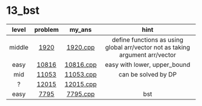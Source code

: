 # 13_bst
| level | problem | my_ans | hint |
| :--: | :--: | :--: | :--: |
| middle | [1920](https://www.acmicpc.net/problem/1920) | [1920.cpp](./1920/1920.cpp) | define functions as using global arr/vector not as taking argument arr/vector |
| easy | [10816](https://www.acmicpc.net/problem/10816) | [10816.cpp](./10816/10816.cpp) | easy with lower, upper_bound |
| mid | [11053](https://www.acmicpc.net/problem/11053) | [11053.cpp](./11053/11053.cpp) | can be solved by DP |
| ? | [12015](https://www.acmicpc.net/problem/12015) | [12015.cpp](./12015/12015.cpp) |  |
| easy | [7795](https://www.acmicpc.net/problem/7795) | [7795.cpp](./7795/7795.cpp) | bst |
